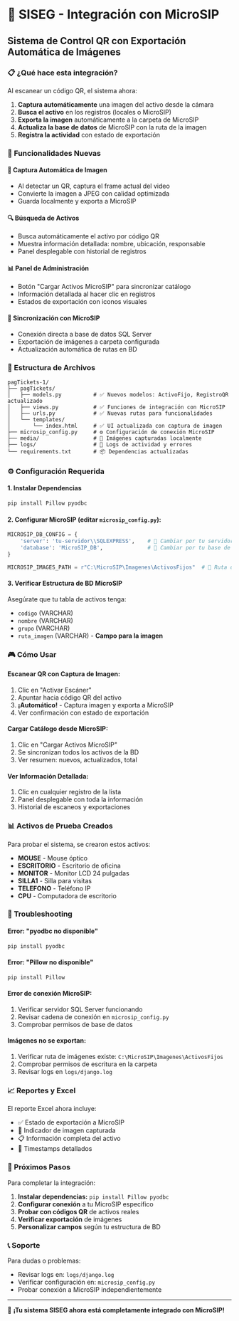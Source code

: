 # 🎯 SISEG - Integración con MicroSIP
## Sistema de Control QR con Exportación Automática de Imágenes

### 📋 ¿Qué hace esta integración?

Al escanear un código QR, el sistema ahora:
1. **Captura automáticamente** una imagen del activo desde la cámara
2. **Busca el activo** en los registros (locales o MicroSIP)
3. **Exporta la imagen** automáticamente a la carpeta de MicroSIP
4. **Actualiza la base de datos** de MicroSIP con la ruta de la imagen
5. **Registra la actividad** con estado de exportación

### 🚀 Funcionalidades Nuevas

#### 📸 **Captura Automática de Imagen**
- Al detectar un QR, captura el frame actual del video
- Convierte la imagen a JPEG con calidad optimizada
- Guarda localmente y exporta a MicroSIP

#### 🔍 **Búsqueda de Activos**
- Busca automáticamente el activo por código QR
- Muestra información detallada: nombre, ubicación, responsable
- Panel desplegable con historial de registros

#### 📊 **Panel de Administración**
- Botón "Cargar Activos MicroSIP" para sincronizar catálogo
- Información detallada al hacer clic en registros
- Estados de exportación con iconos visuales

#### 🔄 **Sincronización con MicroSIP**
- Conexión directa a base de datos SQL Server
- Exportación de imágenes a carpeta configurada
- Actualización automática de rutas en BD

### 📁 Estructura de Archivos

```
pagTickets-1/
├── pagTickets/
│   ├── models.py          # ✅ Nuevos modelos: ActivoFijo, RegistroQR actualizado
│   ├── views.py           # ✅ Funciones de integración con MicroSIP
│   ├── urls.py            # ✅ Nuevas rutas para funcionalidades
│   └── templates/
│       └── index.html     # ✅ UI actualizada con captura de imagen
├── microsip_config.py     # ⚙️ Configuración de conexión MicroSIP
├── media/                 # 📁 Imágenes capturadas localmente
├── logs/                  # 📝 Logs de actividad y errores
└── requirements.txt       # 📦 Dependencias actualizadas
```

### ⚙️ Configuración Requerida

#### 1. **Instalar Dependencias**
```bash
pip install Pillow pyodbc
```

#### 2. **Configurar MicroSIP** (editar `microsip_config.py`):
```python
MICROSIP_DB_CONFIG = {
    'server': 'tu-servidor\\SQLEXPRESS',    # 🔧 Cambiar por tu servidor
    'database': 'MicroSIP_DB',              # 🔧 Cambiar por tu base de datos
}

MICROSIP_IMAGES_PATH = r"C:\MicroSIP\Imagenes\ActivosFijos"  # 🔧 Ruta de imágenes
```

#### 3. **Verificar Estructura de BD MicroSIP**
Asegúrate que tu tabla de activos tenga:
- `codigo` (VARCHAR)
- `nombre` (VARCHAR) 
- `grupo` (VARCHAR)
- `ruta_imagen` (VARCHAR) - **Campo para la imagen**

### 🎮 Cómo Usar

#### **Escanear QR con Captura de Imagen:**
1. Clic en "Activar Escáner"
2. Apuntar hacia código QR del activo
3. **¡Automático!** - Captura imagen y exporta a MicroSIP
4. Ver confirmación con estado de exportación

#### **Cargar Catálogo desde MicroSIP:**
1. Clic en "Cargar Activos MicroSIP"
2. Se sincronizan todos los activos de la BD
3. Ver resumen: nuevos, actualizados, total

#### **Ver Información Detallada:**
1. Clic en cualquier registro de la lista
2. Panel desplegable con toda la información
3. Historial de escaneos y exportaciones

### 📊 Activos de Prueba Creados

Para probar el sistema, se crearon estos activos:
- **MOUSE** - Mouse óptico
- **ESCRITORIO** - Escritorio de oficina  
- **MONITOR** - Monitor LCD 24 pulgadas
- **SILLA1** - Silla para visitas
- **TELEFONO** - Teléfono IP
- **CPU** - Computadora de escritorio

### 🔧 Troubleshooting

#### **Error: "pyodbc no disponible"**
```bash
pip install pyodbc
```

#### **Error: "Pillow no disponible"**
```bash
pip install Pillow
```

#### **Error de conexión MicroSIP:**
1. Verificar servidor SQL Server funcionando
2. Revisar cadena de conexión en `microsip_config.py`
3. Comprobar permisos de base de datos

#### **Imágenes no se exportan:**
1. Verificar ruta de imágenes existe: `C:\MicroSIP\Imagenes\ActivosFijos`
2. Comprobar permisos de escritura en la carpeta
3. Revisar logs en `logs/django.log`

### 📈 Reportes y Excel

El reporte Excel ahora incluye:
- ✅ Estado de exportación a MicroSIP
- 📸 Indicador de imagen capturada
- 📋 Información completa del activo
- 📅 Timestamps detallados

### 🎯 Próximos Pasos

Para completar la integración:
1. **Instalar dependencias:** `pip install Pillow pyodbc`
2. **Configurar conexión** a tu MicroSIP específico
3. **Probar con códigos QR** de activos reales
4. **Verificar exportación** de imágenes
5. **Personalizar campos** según tu estructura de BD

### 📞 Soporte

Para dudas o problemas:
- Revisar logs en: `logs/django.log`
- Verificar configuración en: `microsip_config.py`
- Probar conexión a MicroSIP independientemente

---
🎉 **¡Tu sistema SISEG ahora está completamente integrado con MicroSIP!**

